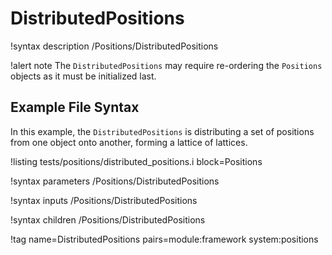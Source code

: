 # DistributedPositions

!syntax description /Positions/DistributedPositions

!alert note
The `DistributedPositions` may require re-ordering the `Positions` objects as it must be initialized last.

## Example File Syntax

In this example, the `DistributedPositions` is distributing a set of positions from
one object onto another, forming a lattice of lattices.

!listing tests/positions/distributed_positions.i block=Positions

!syntax parameters /Positions/DistributedPositions

!syntax inputs /Positions/DistributedPositions

!syntax children /Positions/DistributedPositions

!tag name=DistributedPositions pairs=module:framework system:positions
